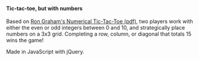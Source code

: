 #### Tic-tac-toe, but with numbers

Based on [Ron Graham's Numerical Tic-Tac-Toe (pdf)](http://aturing.umcs.maine.edu/~markov/tictactoe.pdf), two players work with either the even or odd integers between 0 and 10, and strategically place numbers on a 3x3 grid. Completing a row, column, or diagonal that totals 15 wins the game!

Made in JavaScript with jQuery.

